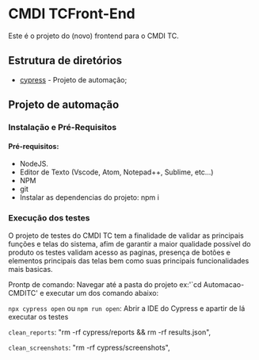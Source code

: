# CMDI TCFront-End

Este é o projeto do (novo) frontend para o CMDI TC.


## Estrutura de diretórios

- [cypress](cypress) - Projeto de automação;

## Projeto de automação

### Instalação e Pré-Requisitos

#### Pré-requisitos:
- NodeJS.
- Editor de Texto (Vscode, Atom, Notepad++, Sublime, etc...)
- NPM
- git
- Instalar as dependencias do projeto: npm i

### Execução dos testes

O projeto de testes do CMDI TC tem a finalidade de validar as principais funções e telas do sistema, afim de garantir a maior qualidade possível do produto os testes validam acesso as paginas, presença de botões e elementos principais das telas bem como suas principais funcionalidades mais basicas.

Prontp de comando:
Navegar até a pasta do projeto ex:'`cd Automacao-CMDITC' e executar um dos comando abaixo:

`npx cypress open` ou `npm run open`: Abrir a IDE do Cypress e apartir de lá executar os testes

`clean_reports`: "rm -rf cypress/reports && rm -rf results.json",

`clean_screenshots`: "rm -rf cypress/screenshots",